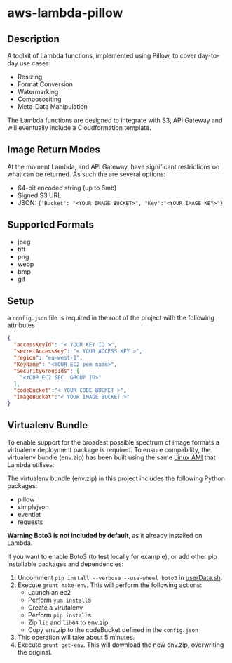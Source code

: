 # aws-lambda-pillow

## Description

A toolkit of Lambda functions, implemented using Pillow, to cover day-to-day use cases:

* Resizing
* Format Conversion
* Watermarking
* Composositing
* Meta-Data Manipulation

The Lambda functions are designed to integrate with S3, API Gateway and will eventually include a Cloudformation template.

## Image Return Modes

At the moment Lambda, and API Gateway, have significant restrictions on what can be returned. As such the are several options:

* 64-bit encoded string (up to 6mb)
* Signed S3 URL
* JSON: `{"Bucket": "<YOUR IMAGE BUCKET>", "Key":"<YOUR IMAGE KEY>"}`

## Supported Formats

* jpeg
* tiff
* png
* webp
* bmp
* gif

## Setup

a `config.json` file is required in the root of the project with the following attributes

```json
{
  "accessKeyId": "< YOUR KEY ID >",
  "secretAccessKey": "< YOUR ACCESS KEY >",
  "region": "eu-west-1",
  "KeyName": "<YOUR EC2 pem name>",
  "SecurityGroupIds": [
    "<YOUR EC2 SEC. GROUP ID>"
  ],
  "codeBucket":"< YOUR CODE BUCKET >",
  "imageBucket":"< YOUR IMAGE BUCKET >"
}

```

## Virtualenv Bundle

To enable support for the broadest possible spectrum of image formats a virtualenv deployment package is required.
To ensure compability, the virtualenv bundle (env.zip) has been built using the same [Linux AMI](http://docs.aws.amazon.com/lambda/latest/dg/current-supported-versions.html) that Lambda utilises.

The virtualenv bundle (env.zip) in this project includes the following Python packages:

* pillow
* simplejson
* eventlet
* requests

**Warning Boto3 is not included by default**, as it already installed on Lambda.

If you want to enable Boto3 (to test locally for example), or add other pip installable packages and dependencies:

1. Uncomment `pip install --verbose --use-wheel boto3` in [userData.sh](https://github.com/jDmacD/aws-lambda-pillow/blob/master/aws/ec2/userData.sh).
2. Execute `grunt make-env`. This will perform the following actions:
	- Launch an ec2
	- Perform `yum install`s
	- Create a virutalenv
	- Perform `pip install`s
	- Zip `lib` and `lib64` to env.zip
	- Copy env.zip to the codeBucket defined in the `config.json`
3. This operation will take about 5 minutes.
4. Execute `grunt get-env`. This will download the new env.zip, overwriting the original.

